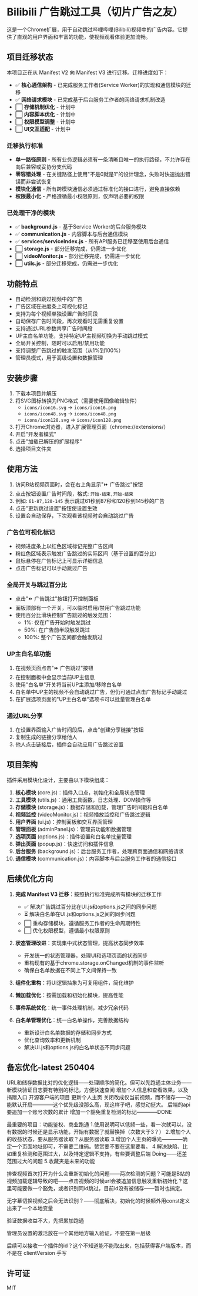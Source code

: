 # Bilibili 广告跳过工具（切片广告之友）

这是一个Chrome扩展，用于自动跳过哔哩哔哩(Bilibili)视频中的广告内容。它提供了直观的用户界面和丰富的功能，使视频观看体验更加流畅。

## 项目迁移状态

本项目正在从 Manifest V2 向 Manifest V3 进行迁移。迁移进度如下：

- ✅ **核心通信架构** - 已完成服务工作者(Service Worker)的实现和通信模块的迁移
- ✅ **网络请求模块** - 已完成基于后台服务工作者的网络请求机制改造
- ⬜ **存储机制优化** - 计划中
- ⬜ **内容脚本优化** - 计划中
- ⬜ **权限模型调整** - 计划中
- ⬜ **UI交互适配** - 计划中

### 迁移执行标准

- **单一路径原则** - 所有业务逻辑必须有一条清晰且唯一的执行路径，不允许存在向后兼容或妥协分支代码
- **零容错处理** - 在关键路径上使用"不是0就是1"的设计理念，失败时快速抛出错误而非尝试恢复
- **模块化通信** - 所有跨模块通信必须通过标准化的接口进行，避免直接依赖
- **权限最小化** - 严格遵循最小权限原则，仅声明必要的权限

### 已处理干净的模块

- ✅ **background.js** - 基于Service Worker的后台服务模块
- ✅ **communication.js** - 内容脚本与后台通信模块
- ✅ **services/serviceIndex.js** - 所有API服务已迁移至使用后台通信
- ⬜ **storage.js** - 部分迁移完成，仍需进一步优化
- ⬜ **videoMonitor.js** - 部分迁移完成，仍需进一步优化
- ⬜ **utils.js** - 部分迁移完成，仍需进一步优化

## 功能特点

- 自动检测和跳过视频中的广告
- 广告区域在进度条上可视化标记
- 支持为每个视频单独设置广告时间段
- 自动保存广告时间段，再次观看时无需重复设置
- 支持通过URL参数共享广告时间段
- UP主白名单功能，支持特定UP主视频切换为手动跳过模式
- 全局开关控制，随时可以启用/禁用功能
- 支持调整广告跳过的触发范围（从1%到100%）
- 管理员模式，用于高级设置和数据管理

## 安装步骤

1. 下载本项目并解压
2. 将SVG图标转换为PNG格式（需要使用图像编辑软件）
   - `icons/icon16.svg` -> `icons/icon16.png`
   - `icons/icon48.svg` -> `icons/icon48.png`
   - `icons/icon128.svg` -> `icons/icon128.png`
3. 打开Chrome浏览器，进入扩展管理页面（chrome://extensions/）
4. 开启"开发者模式"
5. 点击"加载已解压的扩展程序"
6. 选择项目文件夹

## 使用方法

1. 访问B站视频页面时，会在右上角显示"⏩ 广告跳过"按钮
2. 点击按钮设置广告时间段，格式: `开始-结束,开始-结束`
3. 例如: `61-87,120-145` 表示跳过61秒到87秒和120秒到145秒的广告
4. 点击"更新跳过设置"按钮使设置生效
5. 设置会自动保存，下次观看该视频时会自动跳过广告

### 广告位可视化标记

- 视频进度条上以红色区域标记完整广告区间
- 粉红色区域表示触发广告跳过的实际区间（基于设置的百分比）
- 鼠标悬停在广告标记上可显示详细信息
- 点击广告标记可以手动跳过广告

### 全局开关与跳过百分比

- 点击"⏩ 广告跳过"按钮打开控制面板
- 面板顶部有一个开关，可以临时启用/禁用广告跳过功能
- 使用百分比滑块控制广告跳过的触发范围：
  - 1%: 仅在广告开始时触发跳过
  - 50%: 在广告前半段触发跳过
  - 100%: 整个广告区间都会触发跳过

### UP主白名单功能

1. 在视频页面点击"⏩ 广告跳过"按钮
2. 在控制面板中会显示当前UP主信息
3. 使用"白名单"开关将当前UP主添加/移除白名单
4. 白名单中UP主的视频不会自动跳过广告，但仍可通过点击广告标记手动跳过
5. 在扩展选项页面的"UP主白名单"选项卡可以批量管理白名单

### 通过URL分享

1. 在设置界面输入广告时间段后，点击"创建分享链接"按钮
2. 复制生成的链接分享给他人
3. 他人点击链接后，插件会自动应用广告跳过设置

## 项目架构

插件采用模块化设计，主要由以下模块组成：

1. **核心模块** (core.js)：插件入口点，初始化和全局状态管理
2. **工具模块** (utils.js)：通用工具函数，日志处理、DOM操作等
3. **存储模块** (storage.js)：数据存储和加载，管理广告时间戳和白名单
4. **视频监控** (videoMonitor.js)：视频播放监控和广告跳过逻辑
5. **用户界面** (ui.js)：控制面板和交互界面管理
6. **管理面板** (adminPanel.js)：管理员功能和数据管理
7. **选项页面** (options.js)：插件设置和白名单批量管理
8. **弹出页面** (popup.js)：快速访问和插件信息
9. **后台服务** (background.js)：后台服务工作者，处理跨页面通信和网络请求
10. **通信模块** (communication.js)：内容脚本与后台服务工作者的通信接口

## 后续优化方向

1. **完成 Manifest V3 迁移**：按照执行标准完成所有模块的迁移工作
   - ✅ 解决广告跳过百分比在UI.js和options.js之间的同步问题
   - ⏳ 解决白名单在UI.js和options.js之间的同步问题
   - ⬜ 重构存储模块，遵循服务工作者的生命周期特性
   - ⬜ 优化权限模型，遵循最小权限原则

2. **状态管理改进**：实现集中式状态管理，提高状态同步效率
   - 开发统一的状态管理器，处理UI和选项页面的状态同步
   - 重构现有的基于chrome.storage.onChanged机制的事件监听
   - 确保白名单数据在不同上下文间保持一致

3. **组件化重构**：将UI逻辑抽象为可复用组件，简化维护

4. **懒加载优化**：按需加载和初始化模块，提高性能

5. **事件系统优化**：统一事件处理机制，减少冗余代码

6. **白名单管理优化**：统一白名单操作，完善数据结构
   - 重新设计白名单数据的存储和同步方式
   - 优化查询效率和更新机制
   - 解决UI.js和options.js的白名单状态不同步问题

## 备忘优化-latest 250404
URL和储存数据比对的优化逻辑——处理顺序的简化。但可以先跑通主体业务——新模块验证日志要有特别的标记，方便快速查阅
增加个人信息和查看效果，以及捐赠入口
开源客户端的项目
更新个人主页
关闭改成仅当前视频，而不储存——功能默认开启————这个优先级没那么高，现这样子吧，感觉动挺大。
后端的api要追加一个账号次数的累计
增加一个豁免重复检测的标记————DONE

最重要的项目：功能鉴权、商业跑通
1.使用说明可以低频一些，看一次就可以，没有数据的时候还是显示功能，开始有数据了就替换掉（次数大于3？）
2.增加个人的收益状态，要从服务器读取？从服务器读取
3.增加个人主页的曝光————确定一个页面地址即可，不需要二维码。赞赏要不要在这里要看。
4.解决缺陷、比如重复检测和范围过大，以及特定逻辑不支持，有些要调整后端 Doing——还差范围过大的问题
5.收藏夹是未来的功能

排查视频首次打开为什么会重新初始化的问题——两次检测的问题？可能是B站的视频加载逻辑导致的吧——点击视频的时候url会被追加信息触发重新初始化？这里可能要做一个豁免，或者识别同id跳过，目前id没有被储存——暂时也搞定。

无字幕切换视频之后会无法识别？——彻底解决，初始化的时候额外用const定义出来了一个本地变量

验证数据收益不大，先把累加跑通

管理员设置的激活放在一个其他地方输入验证，不要在第一层级

后续可以接收一个插件的id？这个不知道能不能取出来，包括获得客户端版本，而不是在 clientVersion 手写

## 许可证

MIT